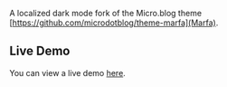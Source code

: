 A localized dark mode fork of the Micro.blog theme [https://github.com/microdotblog/theme-marfa](Marfa).

## Live Demo

You can view a live demo [here](https://angeidhealur.micro.blog).
